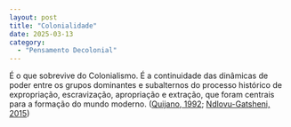 ```yaml
---
layout: post
title: "Colonialidade"
date: 2025-03-13
category:
  - "Pensamento Decolonial"
---
```

É o que sobrevive do Colonialismo. É a continuidade das dinâmicas de poder entre os grupos dominantes e subalternos do processo histórico de expropriação, escravização, apropriação e extração, que foram centrais para a formação do mundo moderno. ([Quijano, 1992](https://d1wqtxts1xzle7.cloudfront.net/105677863/Anibal_Quijano_Colonialidad_y_Modernidad_Racionalidad_1992_-libre.pdf?1694495052=&response-content-disposition=inline%3B+filename%3DCOLONIALIDAD_Y_MODERNIDAD_RACIONALIDAD.pdf&Expires=1741873991&Signature=PN6yBEk6SY~DfUj2IOPQ~AKcTFqMcnKudcki8UJVrwGfQK-sXbnZLfUUAFyHy6O1kY~fNRLedbWcjgnCCl4I30QlnlbLhtHu6pJ4xZee8tnWd-VZA6SI8C5T53LGtb2UIsXr1xWUL33tJgAeUNoZXfVcIDG0ebh73ew5-BRs0o7NFiLI6mUsBG6oJZdwetpXu~StmSRxNCtG-AV29GYEMXIUksExlDDhg-dohCcY4CbX-B-OnzE1YyTXyItD531XcKwp9hgHoYaJPXTnioJb9T6L2FmJ4ml5nhnIwWuMW-0CjRP90mty8pZBTttclxPonuiHZ8xNg81Y7wg~LJ9fsA__&Key-Pair-Id=APKAJLOHF5GGSLRBV4ZA); [Ndlovu-Gatsheni, 2015](https://compass.onlinelibrary.wiley.com/doi/abs/10.1111/hic3.12264))